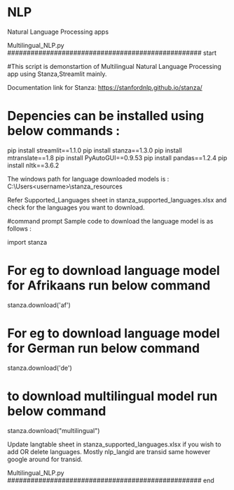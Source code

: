 # NLP

Natural Language Processing apps 

Multilingual_NLP.py ################################################## start

#This script is demonstartion of Multilingual Natural Language Processing app using Stanza,Streamlit mainly.

Documentation link for Stanza: https://stanfordnlp.github.io/stanza/

# Depencies can be installed using below commands :

pip install streamlit==1.1.0
pip install stanza==1.3.0
pip install mtranslate==1.8
pip install PyAutoGUI==0.9.53
pip install pandas==1.2.4
pip install nltk==3.6.2

The windows path for language downloaded models is :
C:\Users\<username>\stanza_resources

Refer Supported_Languages sheet in stanza_supported_languages.xlsx and check for the languages you want to download.

#command prompt Sample code to download the language model is as follows :

import stanza
# For eg to download language model for Afrikaans run below command
stanza.download('af')
# For eg to download language model for German run below command
stanza.download('de')
# to download multilingual model run below command
stanza.download("multilingual")

Update langtable sheet in stanza_supported_languages.xlsx if you wish to add OR delete languages. Mostly nlp_langid	are transid same however google around for transid.

Multilingual_NLP.py ################################################## end
